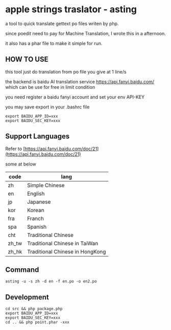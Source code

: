 # apple strings traslator - asting

a tool to quick translate gettext po files writen by php.

since poedit need to pay for Machine Translation, I wrote this in a afternoon.

it also has a phar file to make it simple for run.

## HOW TO USE

this tool just do translation from po file you give at 1 line/s

the backend is baidu AI translation service https://api.fanyi.baidu.com/ which can be use for free in limit condition

you need register a baidu fanyi account and set your env API-KEY

you may save export in your .bashrc file
```
export BAIDU_APP_ID=xxx
export BAIDU_SEC_KEY=xxx

```


## Support Languages

Refer to [https://api.fanyi.baidu.com/doc/21](https://api.fanyi.baidu.com/doc/21)

some at below

| code | lang |
| --- | --- |
| zh | Simple Chinese |
| en | English |
| jp | Japanese |
| kor | Korean |
| fra | Franch |
| spa | Spanish |
| cht | Traditional Chinese |
| zh_tw | Traditional Chinese in TaiWan |
| zh_hk | Traditional Chinese in HongKong |


## Command

```
asting -u -s zh -d en -f en.po -o en2.po 
```

## Development

```
cd src && php package.php 
export BAIDU_APP_ID=xxx
export BAIDU_SEC_KEY=xxx
cd .. && php point.phar -xxx
```